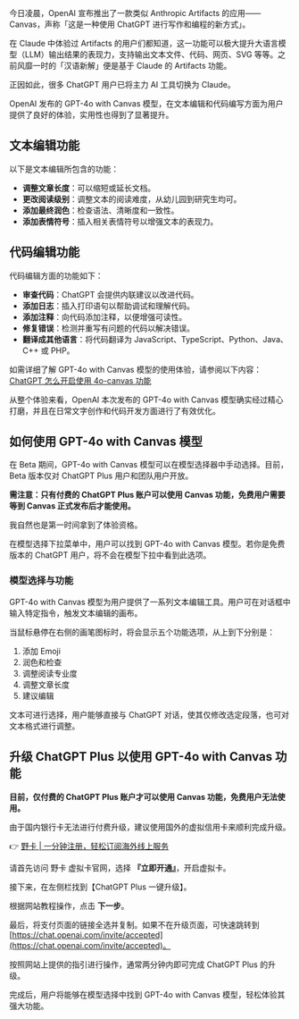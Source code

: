 今日凌晨，OpenAI 宣布推出了一款类似 Anthropic Artifacts 的应用——Canvas，声称「这是一种使用 ChatGPT 进行写作和编程的新方式」。

在 Claude 中体验过 Artifacts 的用户们都知道，这一功能可以极大提升大语言模型（LLM）输出结果的表现力，支持输出文本文件、代码、网页、SVG 等等。之前风靡一时的「汉语新解」便是基于 Claude 的 Artifacts 功能。

正因如此，很多 ChatGPT 用户已将主力 AI 工具切换为 Claude。

OpenAI 发布的 GPT-4o with Canvas 模型，在文本编辑和代码编写方面为用户提供了良好的体验，实用性也得到了显著提升。

## 文本编辑功能

以下是文本编辑所包含的功能：

- **调整文章长度**：可以缩短或延长文档。
- **更改阅读级别**：调整文本的阅读难度，从幼儿园到研究生均可。
- **添加最终润色**：检查语法、清晰度和一致性。
- **添加表情符号**：插入相关表情符号以增强文本的表现力。

## 代码编辑功能

代码编辑方面的功能如下：

- **审查代码**：ChatGPT 会提供内联建议以改进代码。
- **添加日志**：插入打印语句以帮助调试和理解代码。
- **添加注释**：向代码添加注释，以便增强可读性。
- **修复错误**：检测并重写有问题的代码以解决错误。
- **翻译成其他语言**：将代码翻译为 JavaScript、TypeScript、Python、Java、C++ 或 PHP。

如需详细了解 GPT-4o with Canvas 模型的使用体验，请参阅以下内容：[ChatGPT 怎么开启使用 4o-canvas 功能](https://bit.ly/bewildcard)

从整个体验来看，OpenAI 本次发布的 GPT-4o with Canvas 模型确实经过精心打磨，并且在日常文字创作和代码开发方面进行了有效优化。

## 如何使用 GPT-4o with Canvas 模型

在 Beta 期间，GPT-4o with Canvas 模型可以在模型选择器中手动选择。目前，Beta 版本仅对 ChatGPT Plus 用户和团队用户开放。

**需注意：只有付费的 ChatGPT Plus 账户可以使用 Canvas 功能，免费用户需要等到 Canvas 正式发布后才能使用。**

我自然也是第一时间拿到了体验资格。 

在模型选择下拉菜单中，用户可以找到 GPT-4o with Canvas 模型。若你是免费版本的 ChatGPT 用户，将不会在模型下拉中看到此选项。

### 模型选择与功能

GPT-4o with Canvas 模型为用户提供了一系列文本编辑工具。用户可在对话框中输入特定指令，触发文本编辑的画布。

当鼠标悬停在右侧的画笔图标时，将会显示五个功能选项，从上到下分别是：

1. 添加 Emoji
2. 润色和检查
3. 调整阅读专业度
4. 调整文章长度
5. 建议编辑

文本可进行选择，用户能够直接与 ChatGPT 对话，使其仅修改选定段落，也可对文本格式进行调整。

## 升级 ChatGPT Plus 以使用 GPT-4o with Canvas 功能

**目前，仅付费的 ChatGPT Plus 账户才可以使用 Canvas 功能，免费用户无法使用。**

由于国内银行卡无法进行付费升级，建议使用国外的虚拟信用卡来顺利完成升级。

👉 [野卡 | 一分钟注册，轻松订阅海外线上服务](https://bit.ly/bewildcard)

请首先访问 野卡 虚拟卡官网，选择 **『立即开通』**，开启虚拟卡。

接下来，在左侧栏找到【ChatGPT Plus 一键升级】。

根据网站教程操作，点击 **下一步**。

最后，将支付页面的链接全选并复制。如果不在升级页面，可快速跳转到 [https://chat.openai.com/invite/accepted](https://chat.openai.com/invite/accepted)。

按照网站上提供的指引进行操作，通常两分钟内即可完成 ChatGPT Plus 的升级。

完成后，用户将能够在模型选择中找到 GPT-4o with Canvas 模型，轻松体验其强大功能。